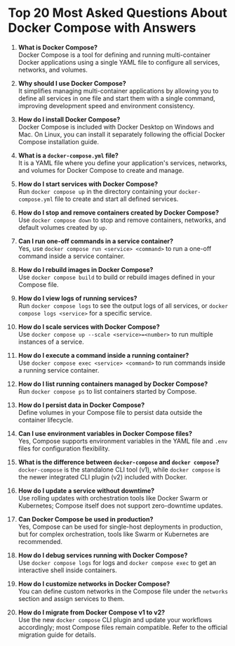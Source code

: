# Top 20 Most Asked Questions About Docker Compose with Answers

1. **What is Docker Compose?**  
Docker Compose is a tool for defining and running multi-container Docker applications using a single YAML file to configure all services, networks, and volumes.

2. **Why should I use Docker Compose?**  
It simplifies managing multi-container applications by allowing you to define all services in one file and start them with a single command, improving development speed and environment consistency.

3. **How do I install Docker Compose?**  
Docker Compose is included with Docker Desktop on Windows and Mac. On Linux, you can install it separately following the official Docker Compose installation guide.

4. **What is a `docker-compose.yml` file?**  
It is a YAML file where you define your application's services, networks, and volumes for Docker Compose to create and manage.

5. **How do I start services with Docker Compose?**  
Run `docker compose up` in the directory containing your `docker-compose.yml` file to create and start all defined services.

6. **How do I stop and remove containers created by Docker Compose?**  
Use `docker compose down` to stop and remove containers, networks, and default volumes created by `up`.

7. **Can I run one-off commands in a service container?**  
Yes, use `docker compose run <service> <command>` to run a one-off command inside a service container.

8. **How do I rebuild images in Docker Compose?**  
Use `docker compose build` to build or rebuild images defined in your Compose file.

9. **How do I view logs of running services?**  
Run `docker compose logs` to see the output logs of all services, or `docker compose logs <service>` for a specific service.

10. **How do I scale services with Docker Compose?**  
Use `docker compose up --scale <service>=<number>` to run multiple instances of a service.

11. **How do I execute a command inside a running container?**  
Use `docker compose exec <service> <command>` to run commands inside a running service container.

12. **How do I list running containers managed by Docker Compose?**  
Run `docker compose ps` to list containers started by Compose.

13. **How do I persist data in Docker Compose?**  
Define volumes in your Compose file to persist data outside the container lifecycle.

14. **Can I use environment variables in Docker Compose files?**  
Yes, Compose supports environment variables in the YAML file and `.env` files for configuration flexibility.

15. **What is the difference between `docker-compose` and `docker compose`?**  
`docker-compose` is the standalone CLI tool (v1), while `docker compose` is the newer integrated CLI plugin (v2) included with Docker.

16. **How do I update a service without downtime?**  
Use rolling updates with orchestration tools like Docker Swarm or Kubernetes; Compose itself does not support zero-downtime updates.

17. **Can Docker Compose be used in production?**  
Yes, Compose can be used for single-host deployments in production, but for complex orchestration, tools like Swarm or Kubernetes are recommended.

18. **How do I debug services running with Docker Compose?**  
Use `docker compose logs` for logs and `docker compose exec` to get an interactive shell inside containers.

19. **How do I customize networks in Docker Compose?**  
You can define custom networks in the Compose file under the `networks` section and assign services to them.

20. **How do I migrate from Docker Compose v1 to v2?**  
Use the new `docker compose` CLI plugin and update your workflows accordingly; most Compose files remain compatible. Refer to the official migration guide for details.


